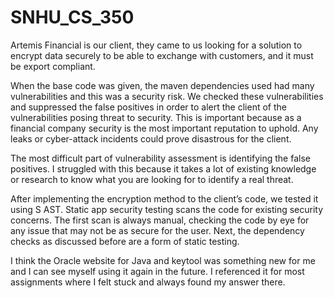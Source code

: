 # SNHU_CS_350

Artemis Financial is our client, they came to us looking for a solution to encrypt data securely to be able to exchange with customers, and it must be export compliant. 

When the base code was given, the maven dependencies used had many vulnerabilities and this was a security risk. We checked these vulnerabilities and suppressed the false positives in order to alert the client of the vulnerabilities posing threat to security. This is important because as a financial company security is the most important reputation to uphold. Any leaks or cyber-attack incidents could prove disastrous for the client.

The most difficult part of vulnerability assessment is identifying the false positives. I struggled with this because it takes a lot of existing knowledge or research to know what you are looking for to identify a real threat.

After implementing the encryption method to the client’s code, we tested it using S AST. Static app security testing scans the code for existing security concerns. The first scan is always manual, checking the code by eye for any issue that may not be as secure for the user. Next, the dependency checks as discussed before are a form of static testing.

I think the Oracle website for Java and keytool was something new for me and I can see myself using it again in the future. I referenced it for most assignments where I felt stuck and always found my answer there.
